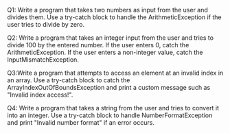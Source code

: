 Q1: Write a program that takes two numbers as input from the user and divides them. Use a try-catch block to handle the ArithmeticException if the user tries to divide by zero.


Q2: Write a program that takes an integer input from the user and tries to divide 100 by the entered number. If the user enters 0, catch the ArithmeticException. If the user enters a non-integer value, catch the InputMismatchException.


Q3:Write a program that attempts to access an element at an invalid index in an array. Use a try-catch block to catch the ArrayIndexOutOfBoundsException and print a custom message such as "Invalid index access!".

Q4: Write a program that takes a string from the user and tries to convert it into an integer. Use a try-catch block to handle NumberFormatException and print "Invalid number format" if an error occurs.

